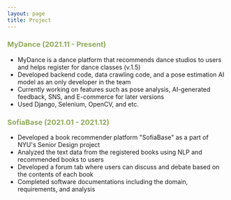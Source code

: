```yaml
---
layout: page
title: Project
---
```


### <span style="color: #90a959">MyDance (2021.11 - Present)</span>
* MyDance is a dance platform that recommends dance studios to users and helps register for dance classes (v.1.5)
* Developed backend code, data crawling code, and a pose estimation AI model as an only developer in the team
* Currently working on features such as pose analysis, AI-generated feedback, SNS, and E-commerce for later versions
* Used Django, Selenium, OpenCV, and etc.

### <span style="color: #90a959">SofiaBase (2021.01 - 2021.12)</span>
* Developed a book recommender platform "SofiaBase" as a part of NYU's Senior Design project
* Analyzed the text data from the registered books using NLP and recommended books to users
* Developed a forum tab where users can discuss and debate based on the contents of each book
* Completed software documentations including the domain, requirements, and analysis


